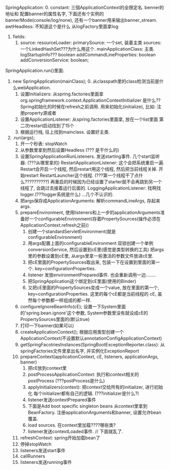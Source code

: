 SpringApplication:
0. constant:
	三個ApplicationContext的全限定名.
	benner的地址和 配置banner的属性名字, 下面还有个实例的bannerMode(console/log/none), 还有一个banner用来输出banner_stream.
	awtHeadless: 不知道这个是什么
	从logFactory里面拿log
1. fields:
	1. source:
		resourceLoader: 
		primarySource: 一个set, 装着主类
		sources: 一个LinkedHashSet???为什么用这个.
		mainApplicationClass: 主类.
		logStartupInfo??? boolean
		addCommandLineProperties: boolean
		addConversionService: boolean;
		
		
SpringApplication.run()里面:
1. new SpringApplication(mainClass);
	0. 从classpath里的class检测当前是什么webApplication.
	1. 设置Initializers: 从spring.factories里面拿
	org.springframework.context.ApplicationContextInitializer 是什么??
		Spring初始化的时候在refresh之前调用. 用来初始化(initialize), 比如: 注册property源或者
	2. 设置ApplicationListener: 从spring.factories里面拿, 放在一个list里面
		第二次restart启动找到了15个
	3. 根据运行栈, 往上找到mainclass. 设置好主类.
2. .run(args);
	1. 开一个秒表: stopWatch
	2. 从参数里拿到然后设置Headless (??? 是干什么的)
	3. 设置SpringApplicationRunListeners. 发送starting事件.
		几个start监听器:  (???从哪里拿的)
			RestartApplicationListener: 这个会把系统重启一遍.
				Restart会开启一个线程, 然后restart用这个线程, 然后把当前线程关掉. 开始restart RestartLauncher这个线程.
					(???第一个线程干了点什么??????????)
				再重启的时候因为已经设置了starter就不会再跳到另一个线程了, 会跳过去接着运行后面的.
			LoggingApplicationListener: 找啊找logger.(???logger系统是什么)
			...几个不认识的.
	4. 把args保存成ApplicationArguments: 解析commandLineArgs, 存起来args.
	5. prepareEnvironment, 使用listeners和上一步的applicationArguments准备好一个configurableEnvironment(存着PropertySources(操作必须在ApplicationContext.refresh之前))
		1. 创建一个standardServletEnvironment(就是configurableEnvironment)
		2. 用args配置上面的configurableEnvironment
			双锁创建一个单例conversionService, 然后设置到cE里(感觉是类型转换的工具)
			把args里的参数设置到cE里, 从args里拿一些激活的参数文件放进cE里.
		3. 把cE里面的PropertySources取出来, 包装一下在设置到里面的第一个. key=configurationProperties.
		4. listener 发放environmentPrepared事件.
			也会重新调用一边........
		5. 把SpringApplication这个绑定到cE里面(使用的Binder)
		6. 又把cE里面的PropertySources变成一个value, 放在里面的第一个, key=configurationProperties.
			这里的每个cE都是当前线程的 cE, 虽然每个参数都一样组成的都一样.
	6. configureIgnoreBeanInfo(cE); 
		设置一下System里面的'spring.bean.ignore'这个参数, System参数里没有就设成cE的PropertySources里面的(默认true)
	7. 打印一下banner(如果可以)
	8. createApplicationContext(); 根据应用类型创建一个ApplicationContext(不设置默认annotationConfigApplicationContext)
	9. getSpringFacotriesInstances(SpringBootExceptionReporter.class): 
		从 springFactories文件里拿出名字, 并实例化ExceptionReport
	10. prepareContext(applicationContext, cE, listeners, applicationArgs, banner)
		1. 把cE放到context里
		2. postProcessApplicationContext: 执行和context相关的 postProcess (???postProcess是什么)
		3. applyInitializers(context): 把context交给所有的initializer, 进行初始化
			每个initializer都有自己的逻辑. (???initializer是什么?)
		4. listener发送contextPrepared事件
		5. 下面是Add boot specific singleton beans
			从context里拿到BeanFactory. 注册applicationArguments和banner, 设置允许bean覆盖.
		6. load sources. 在context里加载????哪些类?
		7. listener发送contextLoaded事件.
	// 下面就乱了.
	11. refreshContext: spring开始加载bean了
	12. 停掉stopWatch
	13. listeners发送start事件
	14. callRunners
	15. listeners发送running事件
		
		
		
		
		
		
		
		
		
		
		
		
		
		
